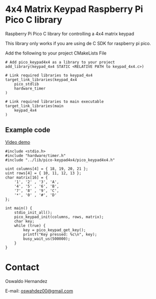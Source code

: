 # 4x4 Matrix Keypad Raspberry Pi Pico C library 
Raspberry Pi Pico C library for controlling a 4x4 matrix keypad 

This library only works if you are using de C SDK for raspberry pi pico.

Add the following to your project CMakeLists File
```
# Add pico_keypad4x4 as a library to your project
add_library(keypad_4x4 STATIC <RELATIVE PATH to keypad_4x4.c>)

# Link required libraries to keypad_4x4
target_link_libraries(keypad_4x4
    pico_stdlib
    hardware_timer
)

# Link required libraries to main executable
target_link_libraries(main
    keypad_4x4
)
```

## Example code
[Video demo](https://youtu.be/Z83b9P72imE)
```
#include <stdio.h>
#include "hardware/timer.h"
#include "../lib/pico-keypad4x4/pico_keypad4x4.h"

uint columns[4] = { 18, 19, 20, 21 };
uint rows[4] = { 10, 11, 12, 13 };
char matrix[16] = {
    '1', '2' , '3', 'A',
    '4', '5' , '6', 'B',
    '7', '8' , '9', 'C',
    '*', '0' , '#', 'D'
};

int main() {
    stdio_init_all();
    pico_keypad_init(columns, rows, matrix);
    char key;
    while (true) {
        key = pico_keypad_get_key();
        printf("Key pressed: %c\n", key);
        busy_wait_us(500000);
    }
}
```

# Contact
Oswaldo Hernandez

E-mail: oswahdez00@gmail.com
